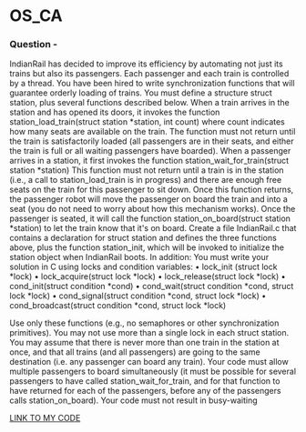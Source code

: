 # OS_CA
<h3>Question - </h3> 
IndianRail has decided to improve its efficiency by automating not just its trains but also its 
passengers. Each passenger and each train is controlled by a thread. You have been hired to write 
synchronization functions that will guarantee orderly loading of trains. You must define a 
structure struct station, plus several functions described below. 
When a train arrives in the station and has opened its doors, it invokes the function 
station_load_train(struct station *station, int count) 
where count indicates how many seats are available on the train. The function must not return 
until the train is satisfactorily loaded (all passengers are in their seats, and either the train is full or 
all waiting passengers have boarded). 
When a passenger arrives in a station, it first invokes the function 
station_wait_for_train(struct station *station) 
This function must not return until a train is in the station (i.e., a call to station_load_train is in 
progress) and there are enough free seats on the train for this passenger to sit down. Once this 
function returns, the passenger robot will move the passenger on board the train and into a seat 
(you do not need to worry about how this mechanism works). Once the passenger is seated, it will 
call the function 
station_on_board(struct station *station) 
to let the train know that it's on board. 
Create a file IndianRail.c that contains a declaration for struct station and defines the three 
functions above, plus the function station_init, which will be invoked to initialize the station 
object when IndianRail boots. In addition: 
You must write your solution in C using locks and condition variables: 
• lock_init (struct lock *lock) 
• lock_acquire(struct lock *lock) 
• lock_release(struct lock *lock) 
• cond_init(struct condition *cond) 
• cond_wait(struct condition *cond, struct lock *lock) 
• cond_signal(struct condition *cond, struct lock *lock) 
• cond_broadcast(struct condition *cond, struct lock *lock)

Use only these functions (e.g., no semaphores or other synchronization primitives). 
You may not use more than a single lock in each struct station. 
You may assume that there is never more than one train in the station at once, and that all trains 
(and all passengers) are going to the same destination (i.e. any passenger can board any train). 
Your code must allow multiple passengers to board simultaneously (it must be possible for 
several passengers to have called station_wait_for_train, and for that function to have returned for 
each of the passengers, before any of the passengers calls station_on_board). 
Your code must not result in busy-waiting

<a href="">LINK TO MY CODE</a>
